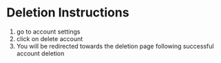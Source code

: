 # Deletion Instructions

1. go to account settings
2. click on delete account
3. You will be redirected towards the deletion page following successful account deletion

